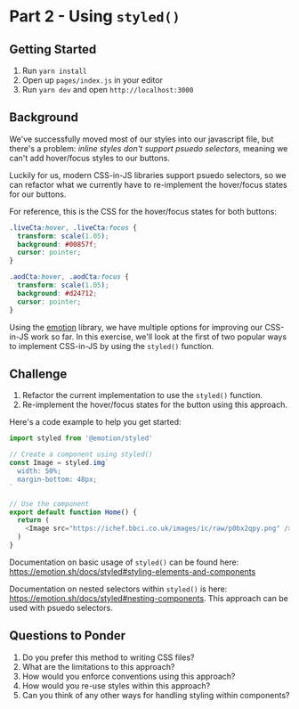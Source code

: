 # Part 2 - Using `styled()`
## Getting Started

1. Run `yarn install`
2. Open up `pages/index.js` in your editor
3. Run `yarn dev` and open `http://localhost:3000`

## Background

We've successfully moved most of our styles into our javascript file, but there's a problem: _inline styles don't support psuedo selectors_, meaning we can't add hover/focus styles to our buttons.

Luckily for us, modern CSS-in-JS libraries support psuedo selectors, so we can refactor what we currently have to re-implement the hover/focus states for our buttons.

For reference, this is the CSS for the hover/focus states for both buttons:

```CSS
.liveCta:hover, .liveCta:focus {
  transform: scale(1.05);
  background: #00857f;
  cursor: pointer;
}

.aodCta:hover, .aodCta:focus {
  transform: scale(1.05);
  background: #d24712;
  cursor: pointer;
}
```

Using the [emotion](https://emotion.sh/) library, we have multiple options for improving our CSS-in-JS work so far. In this exercise, we'll look at the first of two popular ways to implement CSS-in-JS by using the `styled()` function.

## Challenge

1. Refactor the current implementation to use the `styled()` function.
2. Re-implement the hover/focus states for the button using this approach.

Here's a code example to help you get started:

```javascript
import styled from '@emotion/styled'

// Create a component using styled()
const Image = styled.img`
  width: 50%;
  margin-bottom: 48px;
`

// Use the component
export default function Home() {
  return (
    <Image src="https://ichef.bbci.co.uk/images/ic/raw/p0bx2qpy.png" />
  )
}
```

Documentation on basic usage of `styled()` can be found here: https://emotion.sh/docs/styled#styling-elements-and-components

Documentation on nested selectors within `styled()` is here: https://emotion.sh/docs/styled#nesting-components. This approach can be used with psuedo selectors.

## Questions to Ponder

1. Do you prefer this method to writing CSS files?
2. What are the limitations to this approach?
3. How would you enforce conventions using this approach?
4. How would you re-use styles within this approach?
5. Can you think of any other ways for handling styling within components?

